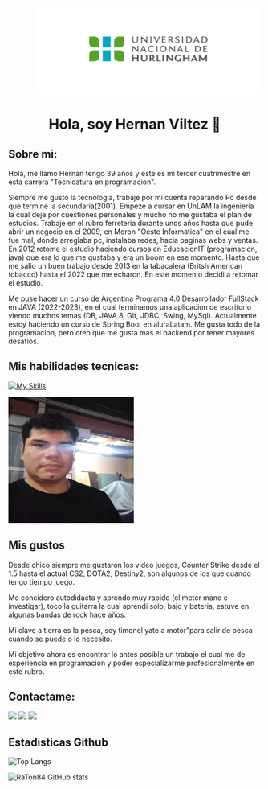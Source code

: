 <div align="end">
  <img  src="./assets/UNAHUR.png" alt="logo-unahur" width="450" height="175" />
</div>  


<div align="center"> <h1>Hola, soy Hernan Viltez 👋</h1></div>

## Sobre mi: 

Hola, me llamo Hernan tengo 39 años y este es mi tercer cuatrimestre en esta carrera "Tecnicatura en programacion".

Siempre me gusto la tecnologia, trabaje por mi cuenta reparando Pc desde que termine la secundaria(2001). 
Empeze a cursar en UnLAM la ingenieria la cual deje por cuestiones personales y mucho no me gustaba el plan de estudios. 
Trabaje en el rubro ferreteria durante unos años hasta que pude abrir un negocio en el 2009, en Moron "Oeste Informatica" en el cual me fue mal, donde arreglaba pc, instalaba redes, hacia paginas webs y ventas. 
En 2012 retome el estudio haciendo cursos en EducacionIT (programacion, java) que era lo que me gustaba y era un boom en ese momento. 
Hasta que me salio un buen trabajo desde 2013 en la tabacalera (Britsh American tobacco) hasta el 2022 que me echaron. En este momento decidi a retomar el estudio. 

Me puse hacer un curso de Argentina Programa 4.0 Desarrollador FullStack en JAVA (2022-2023), en el cual terminamos una aplicacion de escritorio viendo muchos temas (DB, JAVA 8, Git, JDBC, Swing, MySql).
Actualmente estoy haciendo un curso de Spring Boot en aluraLatam. Me gusta todo de la programacion, pero creo que me gusta mas el backend por tener mayores desafios.

## Mis habilidades tecnicas:

[![My Skills](https://skillicons.dev/icons?i=java,mysql,js,html,css,bootstrap,git)](https://skillicons.dev)


  
 <div align="start">
  <img  src="./assets/foto.jpg" alt="logo-unahur" width="250" height="250" />
</div>  

## Mis gustos

Desde chico siempre me gustaron los video juegos, Counter Strike desde el 1.5 hasta el actual CS2, DOTA2, Destiny2, son algunos de los que cuando tengo tiempo juego.

Me concidero autodidacta y aprendo muy rapido (el meter mano e investigar), toco la guitarra la cual aprendi solo, bajo y bateria, estuve en algunas bandas de rock hace años. 

Mi clave a tierra es la pesca, soy timonel yate a motor"para salir de pesca cuando se puede o lo necesito.

Mi objetivo ahora es encontrar lo antes posible un trabajo el cual me de experiencia en programacion y poder especializarme profesionalmente en este rubro.

## Contactame:

<a href="mailto:hjvilez@gmail.com">
<img src=https://skillicons.dev/icons?i=gmail /></a>
<a href="https://www.linkedin.com/in/hernan-viltez-434418297/">
<img src=https://skillicons.dev/icons?i=linkedin /></a>
<a href="https://github.com/RaTon84">
<img src=https://skillicons.dev/icons?i=github /></a>
</a>


## Estadisticas Github

![Top Langs](https://github-readme-stats.vercel.app/api/top-langs/?username=RaTon84&layout=compact&theme=dark)

![RaTon84 GitHub stats](https://github-readme-stats.vercel.app/api?username=RaTon84&hide=stars,issues,prs&show_icons=true&theme=dark)
